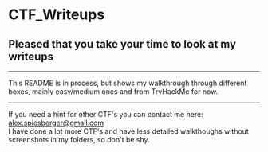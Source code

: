 # CTF_Writeups

## Pleased that you take your time to look at my writeups

---

This README is in process, but shows my walkthrough through different boxes, mainly easy/medium ones and from TryHackMe for now.

---

If you need a hint for other CTF's you can contact me here: alex.spiesberger@gmail.com   
I have done a lot more CTF's and have less detailed walkthoughs without screenshots in my folders, so don't be shy.
